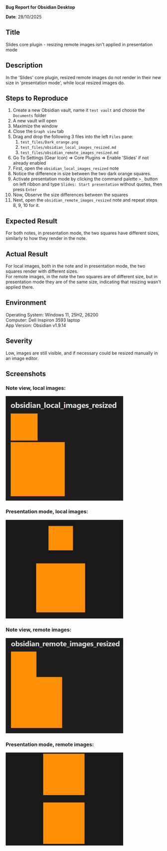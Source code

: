 **Bug Report for Obsidian Desktop**

**Date**: 28/10/2025  

## Title
Slides core plugin - resizing remote images isn't applied in presentation mode 

## Description
In the 'Slides' core plugin, resized remote images do not render in their new size in 'presentation mode', while local resized images do.

## Steps to Reproduce
1. Create a new Obsidian vault, name it `test vault` and choose the `Documents` folder
2. A new vault will open
3. Maximize the window 
4. Close the `Graph view` tab
5. Drag and drop the following 3 files into the left `Files` pane: 
    1. `test_files/Dark_orange.png`
    2. `test_files/obsidian_local_images_resized.md`
    3. `test_files/obsidian_remote_images_resized.md`
6. Go To Settings (Gear Icon) => Core Plugins => Enable 'Slides' if not already enabled
7. First, open the `obsidian_local_images_resized` note
8. Notice the difference in size between the two dark orange squares.
9. Activate presentation mode by clicking the command palette `>_`  button on left ribbon and type `Slides: Start presentation` without quotes, then press `Enter`
10. Now, Observe the size differences between the squares
11. Next, open the `obsidian_remote_images_resized` note and repeat steps 8, 9, 10 for it.


## Expected Result
For both notes, in presentation mode, the two squares have different sizes, similarly to how they render in the note.

## Actual Result
For local images, both in the note and in presentation mode, the two squares render with different sizes.  
For remote images, in the note the two squares are of different size, but in presentation mode they are of the same size, indicating that resizing wasn't applied there.

## Environment
Operating System: Windows 11, 25H2, 26200  
Computer: Dell Inspiron 3593 laptop     
App Version: Obsidian v1.9.14  
  

## Severity
Low, images are still visible, and if necessary could be resized manually in an image editor.

## Screenshots
### Note view, local images:
<img width="75%" src="screenshots/obsidian-desktop-bug-003-slides-plugin-resized-remote-images-screenshot-1.png" />

### Presentation mode, local images: 
<img width="75%" src="screenshots/obsidian-desktop-bug-003-slides-plugin-resized-remote-images-screenshot-2.png" />

### Note view, remote images: 
<img width="75%" src="screenshots/obsidian-desktop-bug-003-slides-plugin-resized-remote-images-screenshot-3.png" />

### Presentation mode, remote images: 
<img width="75%" src="screenshots/obsidian-desktop-bug-003-slides-plugin-resized-remote-images-screenshot-4.png" />
